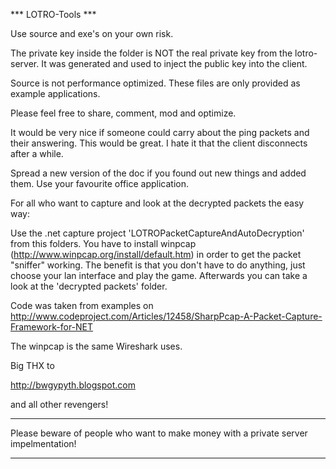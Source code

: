 *** LOTRO-Tools ***


Use source and exe's on your own risk.

The private key inside the folder is NOT the real private key from the lotro-server. It was generated and used to inject the public key into the client.

Source is not performance optimized. These files are only provided as example applications.

Please feel free to share, comment, mod and optimize.



It would be very nice if someone could carry about the ping packets and their answering. This would be great. I hate it that the client disconnects after a while.

Spread a new version of the doc if you found out new things and added them. Use your favourite office application.




For all who want to capture and look at the decrypted packets the easy way:

Use the .net capture project 'LOTROPacketCaptureAndAutoDecryption' from this folders. You have to install winpcap (http://www.winpcap.org/install/default.htm) in order to get the packet "sniffer" working.
The benefit is that you don't have to do anything, just choose your lan interface and play the game. Afterwards you can take a look at the 'decrypted packets' folder.

Code was taken from examples on http://www.codeproject.com/Articles/12458/SharpPcap-A-Packet-Capture-Framework-for-NET

The winpcap is the same Wireshark uses.




Big THX to

http://bwgypyth.blogspot.com

and all other revengers!



***

Please beware of people who want to make money with a private server impelmentation!

***